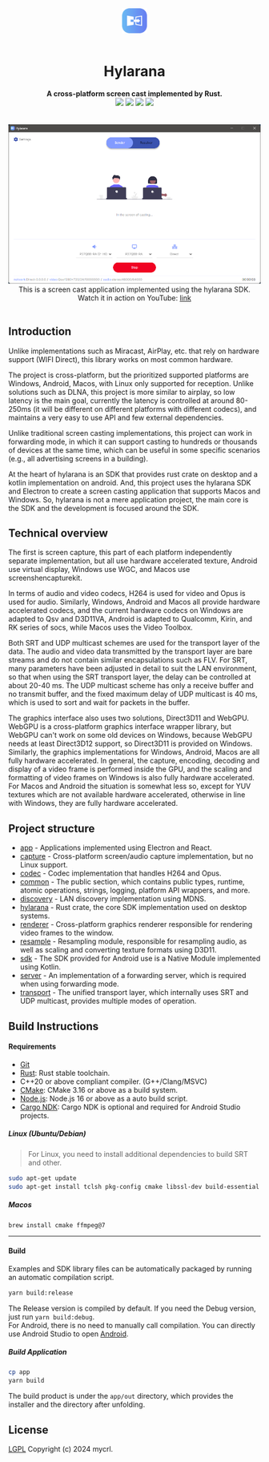 <!--lint disable no-literal-urls-->
<div align="center">
   <img src="./logo.png" width="50px"/>
   <br>
   <br>
   <h1>Hylarana</h1>
</div>
<div align="center">
  <strong>A cross-platform screen cast implemented by Rust.</strong>
</div>
<div align="center">
  <img src="https://img.shields.io/github/actions/workflow/status/mycrl/hylarana/release.yml"/>
  <img src="https://img.shields.io/github/license/mycrl/hylarana"/>
  <img src="https://img.shields.io/github/issues/mycrl/hylarana"/>
  <img src="https://img.shields.io/github/stars/mycrl/hylarana"/>
</div>
<br/>
<br/>
<div align="center">
   <img src="./app/capture.png"/>
   <span>This is a screen cast application implemented using the hylarana SDK.</span>
</div>
<div align="center">
  <span>Watch it in action on YouTube:</span>
  <a href="https://youtu.be/AkW3eRlKl1U">link</a>
</div>
<br/>

## Introduction

Unlike implementations such as Miracast, AirPlay, etc. that rely on hardware support (WIFI Direct), this library works on most common hardware.

The project is cross-platform, but the prioritized supported platforms are Windows, Android, Macos, with Linux only supported for reception. Unlike solutions such as DLNA, this project is more similar to airplay, so low latency is the main goal, currently the latency is controlled at around 80-250ms (it will be different on different platforms with different codecs), and maintains a very easy to use API and few external dependencies.

Unlike traditional screen casting implementations, this project can work in forwarding mode, in which it can support casting to hundreds or thousands of devices at the same time, which can be useful in some specific scenarios (e.g., all advertising screens in a building).

At the heart of hylarana is an SDK that provides rust crate on desktop and a kotlin implementation on android. And, this project uses the hylarana SDK and Electron to create a screen casting application that supports Macos and Windows. So, hylarana is not a mere application project, the main core is the SDK and the development is focused around the SDK.

## Technical overview

The first is screen capture, this part of each platform independently separate implementation, but all use hardware accelerated texture, Android use virtual display, Windows use WGC, and Macos use screenshencapturekit.

In terms of audio and video codecs, H264 is used for video and Opus is used for audio. Similarly, Windows, Android and Macos all provide hardware accelerated codecs, and the current hardware codecs on Windows are adapted to Qsv and D3D11VA, Android is adapted to Qualcomm, Kirin, and RK series of socs, while Macos uses the Video Toolbox.

Both SRT and UDP multicast schemes are used for the transport layer of the data. The audio and video data transmitted by the transport layer are bare streams and do not contain similar encapsulations such as FLV. For SRT, many parameters have been adjusted in detail to suit the LAN environment, so that when using the SRT transport layer, the delay can be controlled at about 20-40 ms. The UDP multicast scheme has only a receive buffer and no transmit buffer, and the fixed maximum delay of UDP multicast is 40 ms, which is used to sort and wait for packets in the buffer.

The graphics interface also uses two solutions, Direct3D11 and WebGPU. WebGPU is a cross-platform graphics interface wrapper library, but WebGPU can't work on some old devices on Windows, because WebGPU needs at least Direct3D12 support, so Direct3D11 is provided on Windows. Similarly, the graphics implementations for Windows, Android, Macos are all fully hardware accelerated. In general, the capture, encoding, decoding and display of a video frame is performed inside the GPU, and the scaling and formatting of video frames on Windows is also fully hardware accelerated. For Macos and Android the situation is somewhat less so, except for YUV textures which are not available hardware accelerated, otherwise in line with Windows, they are fully hardware accelerated.

## Project structure

* [app](./app) - Applications implemented using Electron and React.
* [capture](./capture) - Cross-platform screen/audio capture implementation, but no Linux support.
* [codec](./codec) - Codec implementation that handles H264 and Opus.
* [common](./common) - The public section, which contains public types, runtime, atomic operations, strings, logging, platform API wrappers, and more.
* [discovery](./discovery) - LAN discovery implementation using MDNS.
* [hylarana](./hylarana) - Rust crate, the core SDK implementation used on desktop systems.
* [renderer](./renderer) - Cross-platform graphics renderer responsible for rendering video frames to the window.
* [resample](./resample) - Resampling module, responsible for resampling audio, as well as scaling and converting texture formats using D3D11.
* [sdk](./sdk) - The SDK provided for Android use is a Native Module implemented using Kotlin.
* [server](./server) - An implementation of a forwarding server, which is required when using forwarding mode.
* [transport](./transport) - The unified transport layer, which internally uses SRT and UDP multicast, provides multiple modes of operation.

## Build Instructions

#### Requirements

-   [Git](https://git-scm.com/downloads)
-   [Rust](https://www.rust-lang.org/tools/install): Rust stable toolchain.
-   C++20 or above compliant compiler. (G++/Clang/MSVC)
-   [CMake](https://cmake.org/download/): CMake 3.16 or above as a build system.
-   [Node.js](https://nodejs.org/en/download): Node.js 16 or above as a auto build script.
-   [Cargo NDK](https://github.com/willir/cargo-ndk-Android-gradle): Cargo NDK is optional and required for Android Studio projects.

##### Linux (Ubuntu/Debian)

> For Linux, you need to install additional dependencies to build SRT and other.

```sh
sudo apt-get update
sudo apt-get install tclsh pkg-config cmake libssl-dev build-essential libasound2-dev libsdl2-dev libva-dev v4l-utils
```

##### Macos

```sh
brew install cmake ffmpeg@7
```

---

#### Build

Examples and SDK library files can be automatically packaged by running an automatic compilation script.

```sh
yarn build:release
```

The Release version is compiled by default. If you need the Debug version, just run `yarn build:debug`.  
For Android, there is no need to manually call compilation. You can directly use Android Studio to open [Android](./examples/Android).

##### Build Application

```sh
cp app
yarn build
```

The build product is under the `app/out` directory, which provides the installer and the directory after unfolding.

## License

[LGPL](./LICENSE) Copyright (c) 2024 mycrl.
